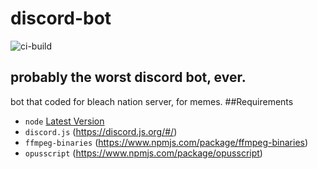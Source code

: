 # discord-bot
![ci-build](https://travis-ci.org/thesimpleblock/discord-bot.svg?branch=master)
## probably the worst discord bot, ever.
bot that coded for bleach nation server, for memes.
##Requirements
- `node` [Latest Version](https://nodejs.org)
- `discord.js` (https://discord.js.org/#/)
- `ffmpeg-binaries` (https://www.npmjs.com/package/ffmpeg-binaries)
- `opusscript` (https://www.npmjs.com/package/opusscript)
